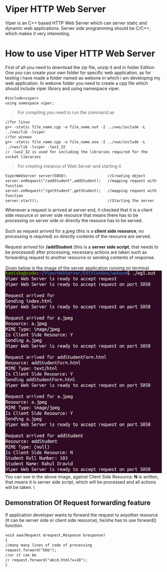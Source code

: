 # Viper HTTP Web Server
Viper is an C++ based HTTP Web Server which can server static and dynamic web applications. Server side programming should be C/C++, which makes it very interesting.
# How to use Viper HTTP Web Server
First of all you need to download the zip file, unzip it and in folder Edition One you can create your own folder for specific web application, as for testing i have made a folder named as webone in which i am developing my web application. 
In webone folder you need to create a cpp file which should include viper library and using namespace viper.
```
#include<viper>
using namespace viper;
```
> For compiling you need to run the command as
```
//for linux
g++ -static file_name.cpp -o file_name.out -I ../vws/include -L ../vws/lib -lviper
//for winows
g++ -static file_name.cpp -o file_name.exe -I ../vws/include -L ../vws/lib -lviper -lws2_32
// -lws2_32 is used for including the libraries required for the socket libraries
```

> For creating instance of Web Server and starting it
```
ViperWebServer server(5050);                  //Creating object
server.onRequest("/addStudent",addStudent);   //mapping request with function
server.onRequest("/getStudent",getStudent);   //mapping request with function
server.start();                               //Starting the server
```
Whenever a request is arrived at server end, it checked that it is a client side resource or server side resource that means there has to be processing on server side or directly the resouce has to be served.\
\
Such as request arrived for a.jpeg (this is a **client side resource**, no processing is required) so directly contents of the resource are served.\
\
Request arrived for **/addStudent** (this is a **server side script**, that needs to be processed) after processing, necessary actions are taken such as forwarding request to another resource or sending contents of response.\
\
Given below is the image of the server application running on terminal.
![Alt Text](https://github.com/tanishq-17102001/Viper-HTTP-Web-Server/blob/main/EditionOne/webone/Console%20Screenshot.png?raw=true)
\
You can see in the above image, against Client Side Resource: **N** is written, that means it is server side script, which will be processed and all actions will be taken.
\
## Demonstration Of Request forwarding feature
If application developer wants to forward the request to anyother resource (it can be server side or client side resource), he/she has to use forward() function.
```
void aaa(Request &request,Response &response)
{
//many many lines of code of processing
request.forward("bbb");
//or it can be
// request.forward("abcd.html?x=10");
}
```

